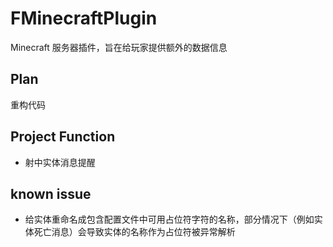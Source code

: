 # FMinecraftPlugin

Minecraft 服务器插件，旨在给玩家提供额外的数据信息

## Plan

重构代码

## Project Function

- 射中实体消息提醒

## known issue

- 给实体重命名成包含配置文件中可用占位符字符的名称，部分情况下（例如实体死亡消息）会导致实体的名称作为占位符被异常解析

